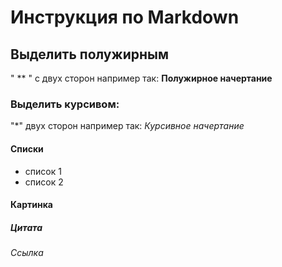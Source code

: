 # Инструкция по Markdown

## Выделить полужирным
" ** " с двух сторон например так: **Полужирное начертание**
### Выделить курсивом:
 "*" двух сторон например так: *Курсивное начертание*
#### Списки
* список 1
* список 2

#### Картинка

##### Цитата

###### Ссылка
